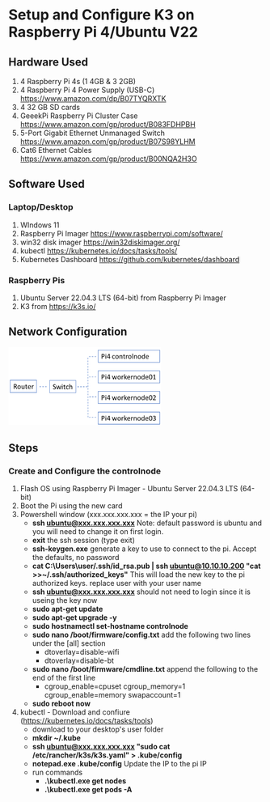 # Setup and Configure K3 on Raspberry Pi 4/Ubuntu V22

## Hardware Used
1. 4 Raspberry Pi 4s (1 4GB & 3 2GB) 
1. 4 Raspberry Pi 4 Power Supply (USB-C) https://www.amazon.com/dp/B07TYQRXTK
1. 4 32 GB SD cards
1. GeeekPi Raspberry Pi Cluster Case https://www.amazon.com/gp/product/B083FDHPBH
1. 5-Port Gigabit Ethernet Unmanaged Switch https://www.amazon.com/gp/product/B07S98YLHM
1. Cat6 Ethernet Cables https://www.amazon.com/gp/product/B00NQA2H3O

## Software Used

### Laptop/Desktop
1. WIndows 11 
1. Raspberry Pi Imager https://www.raspberrypi.com/software/
1. win32 disk imager https://win32diskimager.org/
1. kubectl https://kubernetes.io/docs/tasks/tools/
1. Kubernetes Dashboard https://github.com/kubernetes/dashboard
   
### Raspberry Pis 
1. Ubuntu Server 22.04.3 LTS (64-bit) from Raspberry Pi Imager
1. K3 from https://k3s.io/ 

## Network Configuration
<img src='https://github.com/jetbotml/K3PiCluster/blob/main/NetworkConfig.png' width="60%" height="60%">

## Steps

### Create and Configure the controlnode
1. Flash OS using Raspberry Pi Imager - Ubuntu Server 22.04.3 LTS (64-bit)
1. Boot the Pi using the new card
1. Powershell window (xxx.xxx.xxx.xxx = the IP your pi)
   - **ssh ubuntu@xxx.xxx.xxx.xxx**   Note: default password is ubuntu and you will need to change it on first login.
   - **exit** the ssh session (type exit)
   - **ssh-keygen.exe** generate a key to use to connect to the pi. Accept the defaults, no password
   - **cat C:\Users\user/.ssh/id_rsa.pub | ssh ubuntu@10.10.10.200 "cat >>~/.ssh/authorized_keys"** This will load the new key to the pi authorized keys. replace user with your user name
   - **ssh ubuntu@xxx.xxx.xxx.xxx** should not need to login since it is useing the key now
   - **sudo apt-get update**
   - **sudo apt-get upgrade -y**
   - **sudo hostnamectl set-hostname controlnode**
   - **sudo nano /boot/firmware/config.txt** add the following two lines under the [all] section
        - dtoverlay=disable-wifi
        - dtoverlay=disable-bt
   - **sudo nano /boot/firmware/cmdline.txt** append the following to the end of the first line
      - cgroup_enable=cpuset cgroup_memory=1 cgroup_enable=memory swapaccount=1
   - **sudo reboot now**
1. kubectl - Download and confiure (https://kubernetes.io/docs/tasks/tools)
   - download to your desktop's user folder
   - **mkdir ~/.kube**
   - **ssh ubuntu@xxx.xxx.xxx.xxx "sudo cat /etc/rancher/k3s/k3s.yaml" > .kube/config**
   - **notepad.exe .kube/config** Update the IP to the pi IP
   - run commands
     - **.\kubectl.exe get nodes**
     - **.\kubectl.exe get pods -A**
